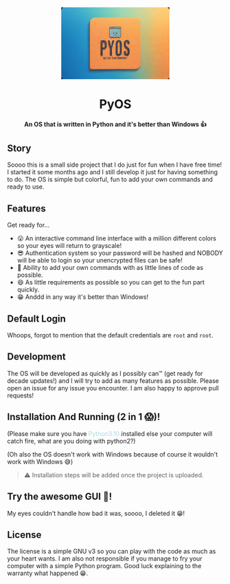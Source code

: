 <h1 align="center">
  <a href="#"><img src="logo.png" alt="A python OS better than Windows" height="50%" width="50%"></a>
  <br>
  <br>
  PyOS
  <br>
</h1>

<h4 align="center">An OS that is written in Python and it's better than Windows 👍</h4>

## Story

Soooo this is a small side project that I do just for fun when I have free time! I started it some months ago and I still develop it just for having something to do. The OS is simple but colorful, fun to add your own commands and ready to use.

## Features

Get ready for...

- 😮 An interactive command line interface with a million different colors so your eyes will return to grayscale!
- 😎 Authentication system so your password will be hashed and NOBODY will be able to login so your unencrypted files can be safe!
- 🤑 Ability to add your own commands with as little lines of code as possible.
- 😄 As little requirements as possible so you can get to the fun part quickly.
- 😁 Anddd in any way it's better than Windows!

## Default Login

Whoops, forgot to mention that the default credentials are `root` and `root`.

## Development

The OS will be developed as quickly as I possibly can™ (get ready for decade updates!) and I will try to add as many features as possible. Please open an issue for any issue you encounter. I am also happy to approve pull requests!

## Installation And Running (2 in 1 😱)!

(Please make sure you have <span style="color:lightblue">Python3.10</span> installed else your computer will catch fire, what are you doing with python2?)

(Oh also the OS doesn't work with Windows because of course it wouldn't work with Windows 😅)

> ⚠️ Installation steps will be added once the project is uploaded.

## Try the awesome GUI 🤩!

My eyes couldn't handle how bad it was, soooo, I deleted it 😁!

## License

The license is a simple GNU v3 so you can play with the code as much as your heart wants. I am also not responsible if you manage to fry your computer with a simple Python program. Good luck explaining to the warranty what happened 😁.
